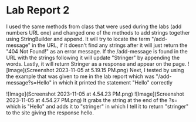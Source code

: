 # Lab Report 2
I used the same methods from class that were used during the labs (add numbers URL one) and changed one of the methods to add strings together using StringBuilder and append. It will try to locate the term "/add-message" in the URL, if it doesn't find any strings after it will just return the "404 Not Found!" as an error message. If the /add-message is found in the URL with the strings following it will update "Stringer" by appending the words. Lastly, it will return Stringer as a response and appear on the page.
![Image](Screenshot 2023-11-05 at 5.19.15 PM.png)
Next, I tested by using the example that was given to me in the lab report which was "/add-message?s=Hello" in which it printed the statement "Hello" correctly

![Image](Screenshot 2023-11-05 at 4.54.23 PM.png)
![Image](Screenshot 2023-11-05 at 4.54.27 PM.png)
It grabs the string at the end of the ?s= which is "Hello" and adds it to "stringer" in which I tell it to return "stringer" to the site giving the response hello.

